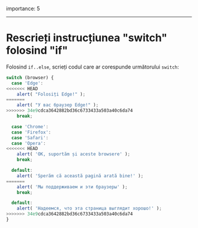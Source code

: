 importance: 5

---

# Rescrieți instrucțiunea "switch" folosind "if"

Folosind `if..else`, scrieți codul care ar corespunde următorului `switch`:

```js
switch (browser) {
  case 'Edge':
<<<<<<< HEAD
    alert( "Folosiți Edge!" );
=======
    alert( "У вас браузер Edge!" );
>>>>>>> 34e9cdca3642882bd36c6733433a503a40c6da74
    break;

  case 'Chrome':
  case 'Firefox':
  case 'Safari':
  case 'Opera':
<<<<<<< HEAD
    alert( 'OK, suportăm și aceste browsere' );
    break;

  default:
    alert( 'Sperăm că această pagină arată bine!' );
=======
    alert( 'Мы поддерживаем и эти браузеры' );
    break;

  default:
    alert( 'Надеемся, что эта страница выглядит хорошо!' );
>>>>>>> 34e9cdca3642882bd36c6733433a503a40c6da74
}
```
